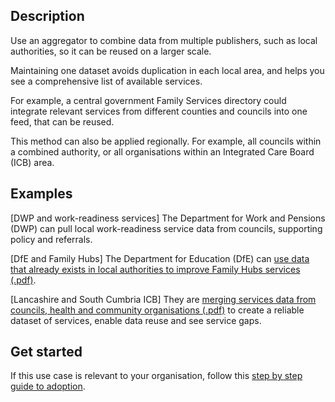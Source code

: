 ## Description

Use an aggregator to combine data from multiple publishers, such as local authorities, so it can be reused on a larger scale. 

Maintaining one dataset avoids duplication in each local area, and helps you see a comprehensive list of available services. 

For example, a central government Family Services directory could integrate relevant services from different counties and councils into one feed, that can be reused. 

This method can also be applied regionally. For example, all councils within a combined authority, or all organisations within an Integrated Care Board (ICB) area.

## Examples

[DWP and work-readiness services]
The Department for Work and Pensions (DWP) can pull local work-readiness service data from councils, supporting policy and referrals.

[DfE and Family Hubs]
The Department for Education (DfE) can [use data that already exists in local authorities to improve Family Hubs services (.pdf)](/steering/ORUK%20Steering%20Group%2002%20-%20Annex%20A%20-%20DfE%20Family%20Hubs%20presentation.pdf).

[Lancashire and South Cumbria ICB]
They are [merging services data from councils, health and community organisations (.pdf)](/steering/ORUK%20Steering%20Group%2002%20-%20Annex%20B%20-%20Lancs%20and%20South%20Cumbria%20health%20and%20care%20%20presentation.pdf) to create a reliable dataset of services, enable data reuse and see service gaps. 

## Get started

If this use case is relevant to your organisation, follow this [step by step guide to adoption](/adopt/practical-examples/how-to-get-started).